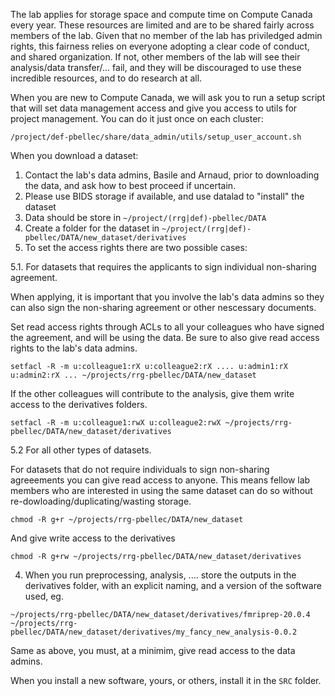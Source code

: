 
The lab applies for storage space and compute time on Compute Canada every year.
These resources are limited and are to be shared fairly across members of the lab.
Given that no member of the lab has priviledged admin rights, this fairness relies on everyone adopting a clear code of conduct, and shared organization.
If not, other members of the lab will see their analysis/data transfer/... fail, and they will be discouraged to use these incredible resources, and to do research at all.

When you are new to Compute Canada, we will ask you to run a setup script that will set data management access and give you access to utils for project management.
You can do it just once on each cluster:

```
/project/def-pbellec/share/data_admin/utils/setup_user_account.sh
```

When you download a dataset:

1. Contact the lab's data admins, Basile and Arnaud, prior to downloading the data, and ask how to best proceed if uncertain.
1. Please use BIDS storage if available, and use datalad to "install" the dataset
2. Data should be store in `~/project/(rrg|def)-pbellec/DATA`
4. Create a folder for the dataset in  `~/project/(rrg|def)-pbellec/DATA/new_dataset/derivatives`
3. To set the access rights there are two possible cases:

  5.1. For datasets that requires the applicants to sign individual non-sharing agreement.

  When applying, it is important that you involve the lab's data admins so they can also sign the non-sharing agreement or other nescessary documents.

  Set read access rights through ACLs to all your colleagues who have signed the agreement, and will be using the data. Be sure to also give read access rights to the lab's data admins.

  ```
  setfacl -R -m u:colleague1:rX u:colleague2:rX .... u:admin1:rX u:admin2:rX ... ~/projects/rrg-pbellec/DATA/new_dataset
  ```

  If the other colleagues will contribute to the analysis, give them write access to the derivatives folders.

  ```
  setfacl -R -m u:colleague1:rwX u:colleague2:rwX ~/projects/rrg-pbellec/DATA/new_dataset/derivatives
  ```

 5.2 For all other types of datasets.

For datasets that do not require individuals to sign non-sharing agreeements you can give read access to anyone. This means fellow lab members who are interested in using the same dataset can do so without re-dowloading/duplicating/wasting storage.

  ```
  chmod -R g+r ~/projects/rrg-pbellec/DATA/new_dataset
  ```
  And give write access to the derivatives
  ```
  chmod -R g+rw ~/projects/rrg-pbellec/DATA/new_dataset/derivatives
  ```

 4. When you run preprocessing, analysis, .... store the outputs in the derivatives folder, with an explicit naming, and a version of the software used, eg.

```
~/projects/rrg-pbellec/DATA/new_dataset/derivatives/fmriprep-20.0.4
~/projects/rrg-pbellec/DATA/new_dataset/derivatives/my_fancy_new_analysis-0.0.2
```
  Same as above, you must, at a minimim, give read access to the data admins.

When you install a new software, yours, or others, install it in the `SRC` folder.
